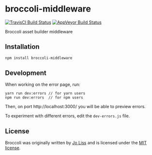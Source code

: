 
broccoli-middleware
==============================================================================
[![TravisCI Build Status](https://travis-ci.org/ember-cli/broccoli-middleware.svg?branch=master)](https://travis-ci.org/ember-cli/broccoli-middleware)
[![AppVeyor Build Status](https://ci.appveyor.com/api/projects/status/p4kvoah8x88dvwjo/branch/master?svg=true)](https://ci.appveyor.com/project/embercli/broccoli-middleware/branch/master)

Broccoli asset builder middleware


Installation
------------------------------------------------------------------------------

```bash
npm install broccoli-middleware
```


Development
------------------------------------------------------------------------------

When working on the error page, run:

```
yarn run dev:errors // for yarn users
npm run dev:errors  // for npm users
```

Then, on port http://localhost:3000/ you will be able to preview errors.

To experiment with different errors,  edit the `dev-errors.js` file.

License
------------------------------------------------------------------------------

Broccoli was originally written by [Jo Liss](http://www.solitr.com/) and is
licensed under the [MIT license](LICENSE).
